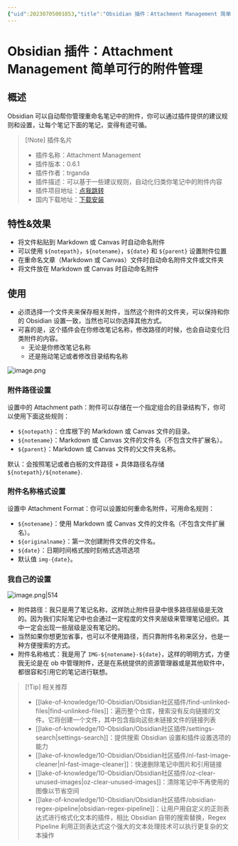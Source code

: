 ```yaml
---
{"uid":20230705001853,"title":"Obsidian 插件：Attachment Management 简单可行的附件管理","tags":["Obsidian","插件","附件管理","自动化"],"description":"Obsidian 插件：Attachment Management 简单可行的附件管理","author":"OS","type":"basic","draft":false,"editable":false,"modified":20230705145933,"dg-publish":true,"permalink":"/lake-of-knowledge/10-obsidian/obsidian/attachment-management/","dgPassFrontmatter":true}
---
```



# Obsidian 插件：Attachment Management 简单可行的附件管理

## 概述

Obsidian 可以自动帮你管理重命名笔记中的附件，你可以通过插件提供的建议规则和设置，让每个笔记下面的笔记，变得有迹可循。

> [!Note] 插件名片
> - 插件名称：Attachment Management
> - 插件版本：0.6.1
> - 插件作者：trganda
> - 插件描述：可以基于一些建议规则，自动化归类你笔记中的附件内容
> - 插件项目地址：[点我跳转](https://github.com/trganda/obsidian-attachment-management)
> - 国内下载地址：[下载安装](https://pkmer.cn/products/plugin/pluginMarket/?attachment-management)

## 特性&效果

- 将文件粘贴到 Markdown 或 Canvas 时自动命名附件
- 可以使用 `${notepath}`，`${notename}`，`${date}` 和 `${parent}` 设置附件位置
- 在重命名文章（Markdown 或 Canvas）文件时自动命名附件文件或文件夹
- 将文件放在 Markdown 或 Canvas 时自动命名附件

## 使用

- 必须选择一个文件夹来保存相关附件，当然这个附件的文件夹，可以保持和你的 Obsidian 设置一致，当然也可以你选择其他方式。
- 可喜的是，这个插件会在你修改笔记名称，修改路径的时候，也会自动变化归类附件的内容。
	- 无论是你修改笔记名称
	- 还是拖动笔记或者修改目录结构名称

![image.png](https://cdn.pkmer.cn/images/20230705002512.png!pkmer)

### 附件路径设置

设置中的 Attachment path：附件可以存储在一个指定组合的目录结构下，你可以使用下面这些规则：

- `${notepath}`：仓库根下的 Markdown 或 Canvas 文件的目录。
- `${notename}`：Markdown 或 Canvas 文件的文件名（不包含文件扩展名）。
- `${parent}`：Markdown 或 Canvas 文件的父文件夹名称。

默认：会按照笔记或者白板的文件路径 + 具体路径名存储 `${notepath}/${notename}`.

### 附件名称格式设置

设置中 Attachment Format：你可以设置如何重命名附件，可用命名规则：

- `${notename}`：使用 Markdown 或 Canvas 文件的文件名（不包含文件扩展名）。
- `${originalname}`：第一次创建附件文件的文件名。
- `${date}`：日期时间格式按时刻格式选项选项
- 默认值 `img-{date}`。

### 我自己的设置

![image.png|514](https://cdn.pkmer.cn/images/20230705142822.png!pkmer)

- 附件路径：我只是用了笔记名称，这样防止附件目录中很多路径层级是无效的。因为我们实际笔记中也会通过一定程度的文件夹层级来管理笔记组织。其中一定会出现一些层级是没有笔记的。
- 当然如果你想更加省事，也可以不使用路径，而只靠附件名称来区分，也是一种方便搜索的方式。
- 附件名称格式：我是用了 `IMG-${notename}-${date}`，这样的明明方式，方便我无论是在 ob 中管理附件，还是在系统提供的资源管理器或是其他软件中，都很容和引用它的笔记进行联想。

> [!Tip] 相关推荐
> - [[lake-of-knowledge/10-Obsidian/Obsidian社区插件/find-unlinked-files\|find-unlinked-files]]：遍历整个仓库，搜索没有反向链接的文件。它将创建一个文件，其中包含指向这些未链接文件的链接列表
> - [[lake-of-knowledge/10-Obsidian/Obsidian社区插件/settings-search\|settings-search]]：提供搜索 Obsidian 设置和插件设置选项的能力
> - [[lake-of-knowledge/10-Obsidian/Obsidian社区插件/nl-fast-image-cleaner\|nl-fast-image-cleaner]]：快速删除笔记中图片和引用链接
> - [[lake-of-knowledge/10-Obsidian/Obsidian社区插件/oz-clear-unused-images\|oz-clear-unused-images]]：清除笔记中不再使用的图像以节省空间
> - [[lake-of-knowledge/10-Obsidian/Obsidian社区插件/obsidian-regex-pipeline\|obsidian-regex-pipeline]]：让用户用自定义的正则表达式进行格式化文本的插件，相比 Obsidian 自带的搜索替换，Regex Pipeline 利用正则表达式这个强大的文本处理技术可以执行更复杂的文本操作